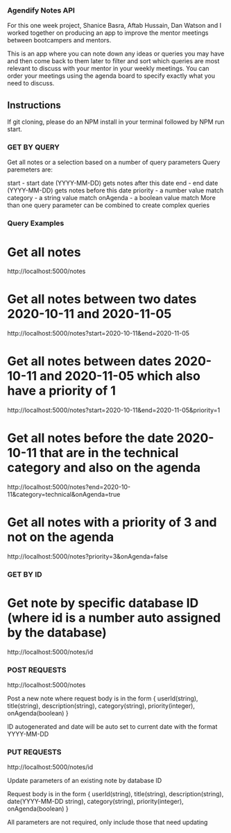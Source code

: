 ### Agendify Notes API

For this one week project, Shanice Basra, Aftab Hussain, Dan Watson and I worked together on producing an app to improve the mentor meetings between bootcampers and mentors.

This is an app where you can note down any ideas or queries you may have and then come back to them later to filter and sort which queries are most relevant to discuss with your mentor in your weekly meetings. You can order your meetings using the agenda board to specify exactly what you need to discuss.

## Instructions

If git cloning, please do an NPM install in your terminal followed by NPM run start.

### GET BY QUERY

Get all notes or a selection based on a number of query parameters
Query paremeters are:

start - start date (YYYY-MM-DD) gets notes after this date
end - end date (YYYY-MM-DD) gets notes before this date
priority - a number value match
category - a string value match
onAgenda - a boolean value match
More than one query parameter can be combined to create complex queries

### Query Examples

# Get all notes

http://localhost:5000/notes

# Get all notes between two dates 2020-10-11 and 2020-11-05

http://localhost:5000/notes?start=2020-10-11&end=2020-11-05

# Get all notes between dates 2020-10-11 and 2020-11-05 which also have a priority of 1

http://localhost:5000/notes?start=2020-10-11&end=2020-11-05&priority=1

# Get all notes before the date 2020-10-11 that are in the technical category and also on the agenda

http://localhost:5000/notes?end=2020-10-11&category=technical&onAgenda=true

# Get all notes with a priority of 3 and not on the agenda

http://localhost:5000/notes?priority=3&onAgenda=false

### GET BY ID

# Get note by specific database ID (where id is a number auto assigned by the database)

http://localhost:5000/notes/id

### POST REQUESTS

http://localhost:5000/notes

Post a new note where request body is in the form { userId(string), title(string), description(string), category(string), priority(integer), onAgenda(boolean) }

ID autogenerated and date will be auto set to current date with the format YYYY-MM-DD

### PUT REQUESTS

http://localhost:5000/notes/id

Update parameters of an existing note by database ID

Request body is in the form { userId(string), title(string), description(string), date(YYYY-MM-DD string), category(string), priority(integer), onAgenda(boolean) }

All parameters are not required, only include those that need updating
